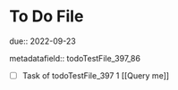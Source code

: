 # To Do File

due:: 2022-09-23

metadatafield:: todoTestFile_397_86

- [ ] Task of todoTestFile_397 1 [[Query me]]
